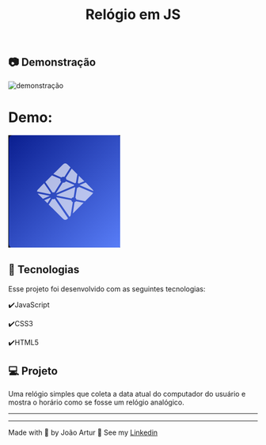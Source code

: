 <h1 align="center">
    Relógio em JS
</h1>

<br>

## :camera: Demonstração

<img alt="demonstração" title="readme" src="./gif/anim.gif">

<p align="center">
 <h1>Demo:</h1>
  <a href="https://relogio-projeto-js.netlify.app/" target="_blank">
    <img alt="Demo on Netlify" src="./gif/netflify.png">
  </a>
</p>

## :rocket: Tecnologias

Esse projeto foi desenvolvido com as seguintes tecnologias:

✔️JavaScript

✔️CSS3

✔️HTML5

## 💻 Projeto

Uma relógio simples que coleta a data atual do computador do usuário e mostra o horário como se fosse um relógio analógico.

---

<hr>
<p>Made with 💜 by João Artur 👋 See my <a href="https://www.linkedin.com/in/magalhesartur/">Linkedin</a></p>
